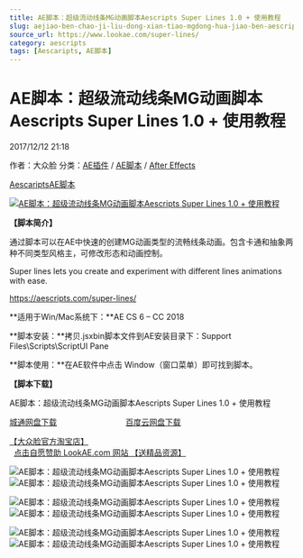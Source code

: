 ```yaml
---
title: AE脚本：超级流动线条MG动画脚本Aescripts Super Lines 1.0 + 使用教程
slug: aejiao-ben-chao-ji-liu-dong-xian-tiao-mgdong-hua-jiao-ben-aescripts-super-lines-1-0-shi-yong-jiao-cheng
source_url: https://www.lookae.com/super-lines/
category: aescripts
tags: [Aescaripts, AE脚本]
---
```

# AE脚本：超级流动线条MG动画脚本Aescripts Super Lines 1.0 + 使用教程

2017/12/12 21:18

作者：大众脸
分类：[AE插件](https://www.lookae.com/after-effects/aechajian/) / [AE脚本](https://www.lookae.com/after-effects/aescripts/) / [After Effects](https://www.lookae.com/after-effects/)

[Aescaripts](https://www.lookae.com/tag/aescaripts/)[AE脚本](https://www.lookae.com/tag/ae%e8%84%9a%e6%9c%ac/)

[![AE脚本：超级流动线条MG动画脚本Aescripts Super Lines 1.0 + 使用教程](https://www.lookae.com/wp-content/uploads/2017/12/Super-Lines.jpg "AE脚本：超级流动线条MG动画脚本Aescripts Super Lines 1.0 + 使用教程-LookAE.com")](https://www.lookae.com/wp-content/uploads/2017/12/Super-Lines.jpg)

**【脚本简介】**

通过脚本可以在AE中快速的创建MG动画类型的流畅线条动画。包含卡通和抽象两种不同类型风格主，可修改形态和动画控制。

Super lines lets you create and experiment with different lines animations with ease.

https://aescripts.com/super-lines/

**适用于Win/Mac系统下：**AE CS 6 – CC 2018

**脚本安装：**拷贝.jsxbin脚本文件到AE安装目录下：Support Files\Scripts\ScriptUI Pane

**脚本使用：**在AE软件中点击 Window（窗口菜单）即可找到脚本。

**【脚本下载】**

AE脚本：超级流动线条MG动画脚本Aescripts Super Lines 1.0 + 使用教程

[城通网盘下载](https://lookae.ctfile.com/fs/680462-231226150)                               [百度云网盘下载](https://pan.baidu.com/s/1pLMb8a3)

[【大众脸官方淘宝店】](https://lookae.taobao.com/)                [点击自愿赞助 LookAE.com 网站 【送精品资源】](https://www.lookae.com/sponsor/)

![AE脚本：超级流动线条MG动画脚本Aescripts Super Lines 1.0 + 使用教程](https://aescripts.com/media/catalog/product/s/l/sl2_2.gif "Demo 1") ![AE脚本：超级流动线条MG动画脚本Aescripts Super Lines 1.0 + 使用教程](https://aescripts.com/media/catalog/product/s/l/sl2_3.gif "Demo 2")

![AE脚本：超级流动线条MG动画脚本Aescripts Super Lines 1.0 + 使用教程](https://aescripts.com/media/catalog/product/s/l/sl2_4.gif "Demo 4") ![AE脚本：超级流动线条MG动画脚本Aescripts Super Lines 1.0 + 使用教程](https://aescripts.com/media/catalog/product/s/l/sl2_5.gif "Demo 5")

![AE脚本：超级流动线条MG动画脚本Aescripts Super Lines 1.0 + 使用教程](https://aescripts.com/media/catalog/product/s/l/sl2_6.gif "Demo 6")![AE脚本：超级流动线条MG动画脚本Aescripts Super Lines 1.0 + 使用教程](https://aescripts.com/media/catalog/product/s/l/sl2_1.gif "AE脚本：超级流动线条MG动画脚本Aescripts Super Lines 1.0 + 使用教程-LookAE.com")
